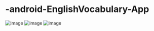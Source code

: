 # -android-EnglishVocabulary-App
![image](https://user-images.githubusercontent.com/69834729/142726443-79187550-10cc-4230-88bc-3ccced316784.png)
![image](https://user-images.githubusercontent.com/69834729/142726503-9fd76964-8640-4ba9-9356-1421263f955f.png)
![image](https://user-images.githubusercontent.com/69834729/142726521-2d74a845-2f01-412e-b906-ce013aaed8e5.png)
